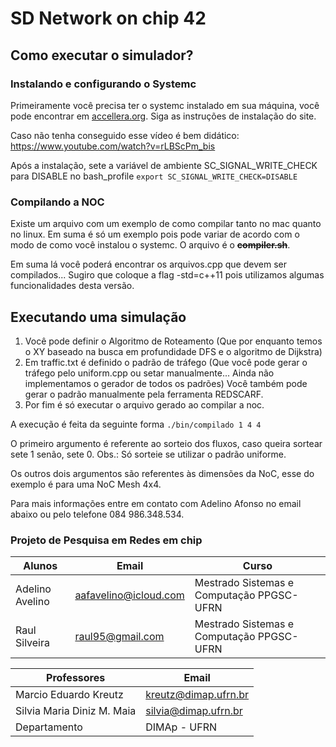 # SD Network on chip 42  

## Como executar o simulador?
### Instalando e configurando o Systemc
Primeiramente você precisa ter o systemc instalado em sua máquina, você pode encontrar em [accellera.org](http://www.accellera.org/downloads/standards/systemc). Siga as instruções de instalação do site.

Caso não tenha conseguido esse vídeo é bem didático: https://www.youtube.com/watch?v=rLBScPm_bis

Após a instalação, sete a variável de ambiente SC_SIGNAL_WRITE_CHECK para DISABLE no bash_profile 
````export SC_SIGNAL_WRITE_CHECK=DISABLE````

### Compilando a NOC
Existe um arquivo com um exemplo de como compilar tanto no mac quanto no linux. Em suma é só um exemplo pois pode variar de acordo com o modo de como você instalou o systemc. O arquivo é o ~~**compiler.sh**~~.

Em suma lá você poderá encontrar os arquivos.cpp que devem ser compilados... Sugiro que coloque a flag -std=c++11 pois utilizamos algumas funcionalidades desta versão. 

## Executando uma simulação

 1. Você pode definir o Algoritmo de Roteamento (Que por enquanto temos o XY baseado na busca em profundidade DFS e o algoritmo de Dijkstra)
 2. Em traffic.txt é definido o padrão de tráfego (Que você pode gerar o tráfego pelo uniform.cpp ou setar manualmente... Ainda não implementamos o gerador de todos os padrões) Você também pode gerar o padrão manualmente pela ferramenta REDSCARF.
 3. Por fim é só executar o arquivo gerado ao compilar a noc. 

 A execução é feita da seguinte forma ````./bin/compilado 1 4 4 ````

 O primeiro argumento é referente ao sorteio dos fluxos, caso queira sortear sete 1 senão, sete 0. Obs.: Só sorteie se utilizar o padrão uniforme.

 Os outros dois argumentos são referentes às dimensões da NoC, esse do exemplo é para uma NoC Mesh 4x4.

 Para mais informações entre em contato com Adelino Afonso no email abaixo ou pelo telefone 084 986.348.534.


### Projeto de Pesquisa em Redes em chip

|  Alunos                       | 		Email			  |			 			Curso				  |
|-------------------------------|-------------------------|-------------------------------------------|
| Adelino Avelino			    | aafavelino@icloud.com   | Mestrado Sistemas e Computação PPGSC-UFRN |
| Raul Silveira 				| raul95@gmail.com        | Mestrado Sistemas e Computação PPGSC-UFRN |




|  Professores                  |             	Email				|
|-------------------------------|-----------------------------------|
|  Marcio Eduardo Kreutz		|  kreutz@dimap.ufrn.br             |
|  Silvia Maria Diniz M. Maia	|  silvia@dimap.ufrn.br 			|
|  Departamento 				|  DIMAp - UFRN 					|



